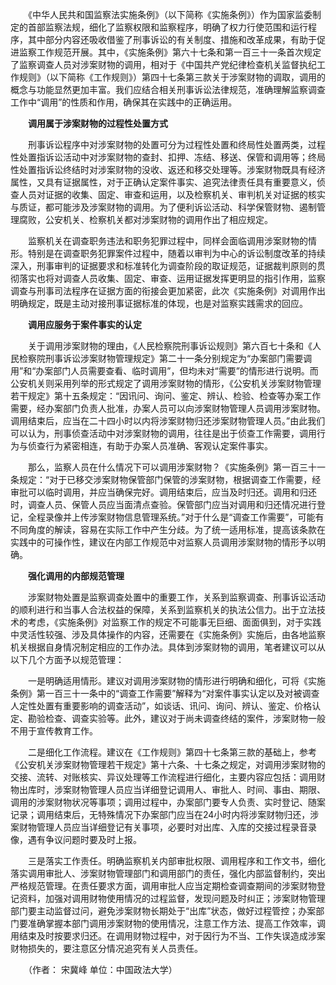 　　《中华人民共和国监察法实施条例》（以下简称《实施条例》）作为国家监委制定的首部监察法规，细化了监察权限和监察程序，明确了权力行使范围和运行程序，其中部分内容还吸收借鉴了刑事诉讼的有关制度、措施和改革成果，有助于促进监察工作规范开展。其中，《实施条例》第六十七条和第一百三十一条首次规定了监察调查人员对涉案财物的调用，相对于《中国共产党纪律检查机关监督执纪工作规则》（以下简称《工作规则》）第四十七条第三款关于涉案财物的调取，调用的概念与功能显然更加丰富。我们应结合相关刑事诉讼法律规范，准确理解监察调查工作中“调用”的性质和作用，确保其在实践中的正确运用。

　　**调用属于涉案财物的过程性处置方式**

　　刑事诉讼程序中对涉案财物的处置可分为过程性处置和终局性处置两类，过程性处置指诉讼活动中对涉案财物的查封、扣押、冻结、移送、保管和调用等；终局性处置指诉讼终结时对涉案财物的没收、返还和移交处理等。涉案财物既具有经济属性，又具有证据属性，对于正确认定案件事实、追究法律责任具有重要意义，侦查人员对证据的收集、固定、审查和运用，以及检察机关、审判机关对证据的核实与质证，都可能涉及涉案财物的调用。为了便利诉讼活动、科学保管财物、遏制管理腐败，公安机关、检察机关都对涉案财物的调用作出了相应规定。

　　监察机关在调查职务违法和职务犯罪过程中，同样会面临调用涉案财物的情形。特别是在调查职务犯罪案件过程中，随着以审判为中心的诉讼制度改革的持续深入，刑事审判的证据要求和标准转化为调查阶段的取证规范，证据裁判原则的贯彻落实也将对调查人员收集、固定、审查、运用证据发挥更明显的指引作用，监察调查与刑事司法程序在证据方面的衔接会更加紧密，此次《实施条例》对调用作出明确规定，既是主动对接刑事证据标准的体现，也是对监察实践需求的回应。

　　**调用应服务于案件事实的认定**

　　关于调用涉案财物的理由，《人民检察院刑事诉讼规则》第六百七十条和《人民检察院刑事诉讼涉案财物管理规定》第二十一条分别规定为“办案部门需要调用”和“办案部门人员需要查看、临时调用”，但均未对“需要”的情形进行说明。而公安机关则采用列举的形式规定了调用涉案财物的情形，《公安机关涉案财物管理若干规定》第十五条规定：“因讯问、询问、鉴定、辨认、检验、检查等办案工作需要，经办案部门负责人批准，办案人员可以向涉案财物管理人员调用涉案财物。调用结束后，应当在二十四小时以内将涉案财物归还涉案财物管理人员。”由此我们可以认为，刑事侦查活动中对涉案财物的调用，往往是出于侦查工作需要，调用行为与侦查行为紧密相连，有助于办案人员准确、客观认定案件事实。

　　那么，监察人员在什么情况下可以调用涉案财物？《实施条例》第一百三十一条规定：“对于已移交涉案财物保管部门保管的涉案财物，根据调查工作需要，经审批可以临时调用，并应当确保完好。调用结束后，应当及时归还。调用和归还时，调查人员、保管人员应当面清点查验。保管部门应当对调用和归还情况进行登记，全程录像并上传涉案财物信息管理系统。”对于什么是“调查工作需要”，可能有不同角度的解读，容易在实际工作中产生分歧。为了统一适用标准，提高该条款在实践中的可操作性，建议在内部工作规范中对监察人员调用涉案财物的情形予以明确。

　　**强化调用的内部规范管理**

　　涉案财物处置是监察调查处置中的重要工作，关系到监察调查、刑事诉讼活动的顺利进行和当事人合法权益的保障，关系到监察机关的执法公信力。出于立法技术的考虑，《实施条例》对监察工作的规定不可能事无巨细、面面俱到，对于实践中灵活性较强、涉及具体操作的内容，还需要在《实施条例》实施后，由各地监察机关根据自身情况制定相应的工作办法。具体到涉案财物的调用，笔者建议可以从以下几个方面予以规范管理：

　　一是明确适用情形。建议对调用涉案财物的情形进行明确和细化，可将《实施条例》第一百三十一条中的“调查工作需要”解释为“对案件事实认定以及对被调查人定性处置有重要影响的调查活动”，如谈话、讯问、询问、辨认、鉴定、价格认定、勘验检查、调查实验等。此外，建议对于尚未调查终结的案件，涉案财物一般不用于宣传教育工作。

　　二是细化工作流程。建议在《工作规则》第四十七条第三款的基础上，参考《公安机关涉案财物管理若干规定》第十六条、十七条之规定，对调用涉案财物的交接、流转、对账核实、异议处理等工作流程进行细化，主要内容应包括：调用财物出库时，涉案财物管理人员应当详细登记调用人、审批人、时间、事由、期限、调用的涉案财物状况等事项；调用过程中，办案部门要专人负责、实时登记、随案记录；调用结束后，无特殊情况下办案部门应当在24小时内将涉案财物归还，涉案财物管理人员应当详细登记有关事项，必要时对出库、入库的交接过程录音录像，遇有争议问题时要及时上报。

　　三是落实工作责任。明确监察机关内部审批权限、调用程序和工作文书，细化落实调用审批人、涉案财物管理部门和调用部门的责任，强化内部监督制约，突出严格规范管理。在责任要求方面，调用审批人应当定期检查调查期间的涉案财物登记资料，加强对调用财物使用情况的过程监督，发现问题及时纠正；涉案财物管理部门要主动监督过问，避免涉案财物长期处于“出库”状态，做好过程管控；办案部门要准确掌握本部门调用涉案财物的使用情况，注意工作方法、提高工作效率，调用结束及时按要求归还。在调用财物过程中，对于因行为不当、工作失误造成涉案财物损失的，要注意区分情况追究有关人员责任。

　　（作者： 宋冀峰 单位：中国政法大学）